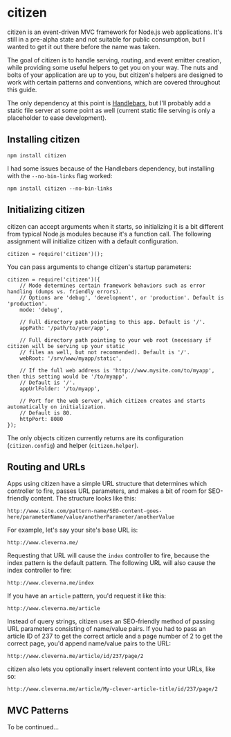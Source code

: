 citizen
=======

citizen is an event-driven MVC framework for Node.js web applications. It's still in a pre-alpha state and not suitable for public consumption, but I wanted to get it out there before the name was taken.

The goal of citizen is to handle serving, routing, and event emitter creation, while providing some useful helpers to get you on your way. The nuts and bolts of your application are up to you, but citizen's helpers are designed to work with certain patterns and conventions, which are covered throughout this guide.

The only dependency at this point is [Handlebars](https://npmjs.org/package/handlebars), but I'll probably add a static file server at some point as well (current static file serving is only a placeholder to ease development).


Installing citizen
------------------

	npm install citizen

I had some issues because of the Handlebars dependency, but installing with the `--no-bin-links` flag worked:

	npm install citizen --no-bin-links


Initializing citizen
-------------------

citizen can accept arguments when it starts, so initializing it is a bit different from typical Node.js modules because it's a function call. The following assignment will initialize citizen with a default configuration.

	citizen = require('citizen')();

You can pass arguments to change citizen's startup parameters:

	citizen = require('citizen')({
		// Mode determines certain framework behaviors such as error handling (dumps vs. friendly errors).
		// Options are 'debug', 'development', or 'production'. Default is 'production'.
		mode: 'debug',

		// Full directory path pointing to this app. Default is '/'.
		appPath: '/path/to/your/app',

		// Full directory path pointing to your web root (necessary if citizen will be serving up your static
		// files as well, but not recommended). Default is '/'.
		webRoot: '/srv/www/myapp/static',

		// If the full web address is 'http://www.mysite.com/to/myapp', then this setting would be '/to/myapp'.
		// Default is '/'.
		appUrlFolder: '/to/myapp',

		// Port for the web server, which citizen creates and starts automatically on initialization.
		// Default is 80.
		httpPort: 8080
	});

The only objects citizen currently returns are its configuration (`citizen.config`) and helper (`citizen.helper`).


Routing and URLs
----------------

Apps using citizen have a simple URL structure that determines which controller to fire, passes URL parameters, and makes a bit of room for SEO-friendly content. The structure looks like this:

	http://www.site.com/pattern-name/SEO-content-goes-here/parameterName/value/anotherParameter/anotherValue

For example, let's say your site's base URL is:

	http://www.cleverna.me/

Requesting that URL will cause the `index` controller to fire, because the index pattern is the default pattern. The following URL will also cause the index controller to fire:

	http://www.cleverna.me/index

If you have an `article` pattern, you'd request it like this:

	http://www.cleverna.me/article

Instead of query strings, citizen uses an SEO-friendly method of passing URL parameters consisting of name/value pairs. If you had to pass an article ID of 237 to get the correct article and a page number of 2 to get the correct page, you'd append name/value pairs to the URL:

	http://www.cleverna.me/article/id/237/page/2

citizen also lets you optionally insert relevent content into your URLs, like so:

	http://www.cleverna.me/article/My-clever-article-title/id/237/page/2


MVC Patterns
------------

To be continued...